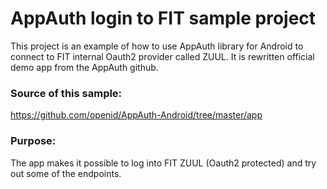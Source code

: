 # AppAuth login to FIT sample project
This project is an example of how to use AppAuth library for Android to connect to FIT internal Oauth2 provider called ZUUL.
It is rewritten official demo app from the AppAuth github.

### Source of this sample: 
https://github.com/openid/AppAuth-Android/tree/master/app

### Purpose:
The app makes it possible to log into FIT ZUUL (Oauth2 protected) and try out some of the endpoints.
